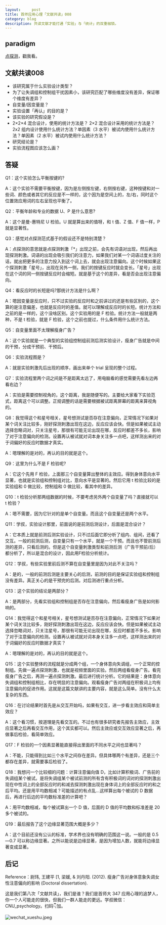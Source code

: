```yaml
---
layout:     post
title: 首师应用心理「文献共读」008
category: blog
description: 共读文献才能打通「实验」与「统计」的双重枷锁。
---
```


## paradigm

[点探测](http://1257355643.vod2.myqcloud.com/a589a973vodtranscq1257355643/c8e295305285890792075446334/v.f30.mp4)，戳我看。

## 文献共读008

- 该研究属于什么实验设计类型？
- 为了让失调组和控制组干扰因素小，该研究匹配了哪些维度没有差异，保证哪个维度有差异？
- 自变量/因变量是？
- 实验设置「再认」的目的是？
- 该实验的研究假设是？
- 2×2×4 混合设计，使用的统计方法是？ 2×2 混合设计采用的统计方法是？2x2 组内设计使用什么统计方法？单因素（3 水平）被试内使用什么统计方法？单因素（2 水平）被试内使用什么统计方法？
- 研究结论是？
- 实验流程图应该怎么画？

## 答疑

Q1：这个实验怎么平衡按键的?

A：这个实验不需要平衡按键，因为是左侧按左键，右侧按右键，这种按键和对一些词、颜色或者其它的反应是不一样的，这个因为是空间上的，左/右，同时这个位置效应用词的左右呈现也平衡了。

Q2：平衡年龄和专业的数据 U、P 是什么意思?

A：这个是曼-惠特尼 U 检验。U 就是算出来的值呀，和 t 值、Z 值、F 值一样，P 就是显著性。

Q3：感觉对点探测范式基于的假设还不是特别清楚？

A：点探测的意思就是点探测刺激「*」出现之前，会先有词语对出现，然后再出现探测刺激。词语的出现会吸引我们的注意力，如果我们对某一个词语过度关注的话，就出把更多的注意力投入到这个词上去，就会出现注意偏向。这个时候如果这个探测刺激「星号」，出现在另外一侧，我们的按键反应时就会变长。「星号」出现在这个词的同一侧按键反应时会缩短。就是基于这个的差异，看是否会出现注意偏向。

Q4：看反应时的长短是吗?那统计方法是什么啊？

A：嗯因变量是反应时，只不过实验的反应时和之前讲过的还是有些区别的，这个算的是注意偏差，也就是反应时的差值。就可以理解成反应时的长短。统计方法和之前的是一样的，这个没啥区别。这个实验用的是 F 检验。统计方法一般就是两种，不是 t 检验，就是 F 检验，这个之前也提过，什么条件用什么统计方法。

Q5：自变量里面不太理解瘦身广告？

A：这个实验就是一个典型的实验组控制组前测后测实验设计，瘦身广告就是中间的干预，分成干预前、干预后。

Q6：实验流程图是？

A：就是实验刺激先后出现的顺序，画出来单个 trial 呈现的整个过程。

Q7：实验流程里两个词之间是不是距离太远了，用电脑看的感觉需要先看左边再看右边？

A：实验是需要控制视角的，这个距离，我是随便写的。主要给大家看下实验范式，距离这个可以调整。正规调整的话是需要根据被试距离屏幕的距离来算视角的。

Q8：我觉得这个和星号相关，星号想测试是否存在注意偏向，正常情况下如果对某个词关注比较多，刚好探测刺激出现在这边，反应应该会快。但是如果被试主动选择忽略词对，只关注星号，那很有可能无论出现在哪，反应时都差不多长，影响了对于注意偏向的检测。设置再认被试就对词本身关注多一点吧，这样测出来的对于词偏好的反应时数据才真实。

A：嗯理解的是对的，再认的目的就是这个。

Q9：这里为什么不是 F 检验呢?

A：它这个先用 F 检验，上面那三个自变量算出整体的主效应。得到身体意向水平显著，也就是实验组和控制组对比，意向水平是显著的。然后它用 t 检验比较的是实验组和 0 做比较，控制组和 0 做比较，看其中的差异。

Q10：t 检验分析那两组数据的时候，不要考虑另外两个自变量了吗？直接就可以 t 检验？

A：嗯不需要，因为它针对的是单个自变量。而且这个自变量还是两个水平。

Q11：学叔，实验设计那里，前面说的是前测后测设计，后面是混合设计？

A：它本质上就是前测后测实验设计，只不过后面它即分析了组内、组间，还看了交互。一般的前测后测，自变量只有一个水平，就是一个干预。而且也不管前测后测的差异，只看后测的。但是这个自变量刺激类型和前测后测（广告干预前/后）都分析了，所以是混合的设计，因此用F检验分析统计。

Q12：学叔，有些实验里前后测不算在自变量里是因为对此不关注吗？

A：是的，一般的前测后测是主要关心的后测，前测的目的是保证实验组和控制组没有差异。真正关心的是干预完的后测。对后测进行重点分析。

Q13：这个实验的结论是两部分？

A：是两部分，先看实验组和控制组是否存在注意偏向，然后看瘦身广告是如何影响的。

Q14：我觉得这个和星号相关，星号想测试是否存在注意偏向，正常情况下如果对某个词关注比较多，刚好探测刺激出现在这边，反应应该会快。但是如果被试主动选择忽略词对，只关注星号，那很有可能无论出现在哪，反应时都差不多长。影响了对于注意偏向的检测。设置再认被试就对词本身关注多一点吧，这样测出来的对于词偏好的反应时数据才真实？

A：嗯理解的是对的，再认的目的就是这个。

Q15：这个实验整体的流程就是分成两个组，一个身体意向失调组，一个正常的控制组。先做一遍点探测刺激，也就是视频里面的实验。然后两组看瘦身广告。看完瘦身广告之后，再测一遍点探测刺激。最后进行统计分析。它的结果是：身体意向失调组和控制组相比，存在明显的注意偏向。观看瘦身广告对两组在积极词上均有注意偏向的促进作用。这就是这篇文献讲的主要内容，就是这么简单。没有什么太复杂的东西。

Q16：在讨论结果时首先是从交互开始吗，如果有交互，进一步看主效应和简单主效应？

A：这个看习惯，按道理是先看交互的。不过也有很多研究者先报告主效应，主效应显著之后再看交互作用，这个其实都可以。然后主效应或交互效应显著之后，再做事后检验，看简单效应。

Q17：F 检验的一个因素显著能直接得出里面的不同水平之间也显著吗？

A：不能，只能得到比如三个水平之间存在差异。但具体哪两个有差异，还是三个都存在差异，就需要事后检验了。

Q18：我想问一个比较细的问题：计算注意偏向值 D，比如计算积极词、广告前的失调组某个被试。是将失调组某个被试前测的所有含有积极词的词对的探测刺激出现在中性词上的全部反应时的和减去探测刺激出现在身体词上的全部反应时的和之后平均。还是用平均数相减？可能描述的有点乱…这样算出每个被试的 D 数据后，再进行后边的平均数标准差的计算吧？

A：用平均数相减，每个被试算出一个 D 值，后面的 D 值的平均数和标准差是 20 多个被试的。

Q19：最后报告了这个边缘显著范围大概是多少？

A：这个目前还没有公认的标准，学术界也没有明确的范围这一说。一般的是 0.5—0.7 可以称边缘显著。之所以能说是边缘显著，是因为增加人数，就能将边缘显著变成显著。

## 后记

Reference：尉玮, 王建平 [1, 梁媛, & 刘丹阳. (2012). 瘦身广告对身体意象失调女性注意偏向的影响 (Doctoral dissertation).

这是我们第八次「文献共读」，我们是谁？我们是首师大 347 应用心理的追梦人，你一个人可能走的很快，但我们一群人能走的更远。学叔微信：CNU_psychology。扫码👇加。

![wechat_xueshu.jpeg](https://image.cnu347.com/WechatQRCode-240629.jpg)


